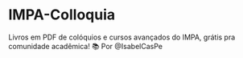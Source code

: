 # IMPA-Colloquia
Livros em PDF de colóquios e cursos avançados do IMPA, grátis pra comunidade acadêmica! 📚 Por @IsabelCasPe
